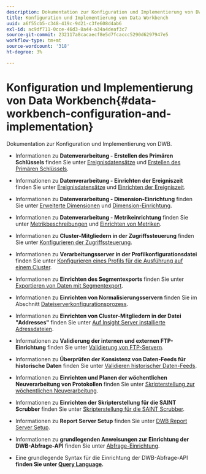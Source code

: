 ```yaml
---
description: Dokumentation zur Konfiguration und Implementierung von DWB.
title: Konfiguration und Implementierung von Data Workbench
uuid: a6f55cb5-c348-419c-9d21-c3fe608d4ab6
exl-id: ac9df711-0cce-46d3-8a44-a34a4deaf3c7
source-git-commit: 232117a8cacaecf8e5d7fcaccc5290d6297947e5
workflow-type: tm+mt
source-wordcount: '318'
ht-degree: 3%

---
```


# Konfiguration und Implementierung von Data Workbench{#data-workbench-configuration-and-implementation}

Dokumentation zur Konfiguration und Implementierung von DWB.

* Informationen zu **Datenverarbeitung - Erstellen des Primären Schlüssels** finden Sie unter [Ereignisdatensätze](https://experienceleague.adobe.com/docs/data-workbench/using/dataset/c-ev-data-rec-fields.html) und [Erstellen des Primären Schlüssels](../../../home/dwb-implement-overview/dwb-implement-configure/dwb-implement-primary-key.md#concept-04e756573bf14d8e953a983e209290bd).

* Informationen zu **Datenverarbeitung - Einrichten der Ereigniszeit** finden Sie unter [Ereignisdatensätze](https://experienceleague.adobe.com/docs/data-workbench/using/dataset/c-ev-data-rec-fields.html) und [Einrichten der Ereigniszeit](../../../home/dwb-implement-overview/dwb-implement-configure/dwb-implement-event-time.md#concept-7f84404b57e54d879411621660d20708).

* Informationen zu **Datenverarbeitung - Dimension-Einrichtung** finden Sie unter [Erweiterte Dimensionen](https://experienceleague.adobe.com/docs/data-workbench/using/dataset/extended-dimensions/c-abt-ex-dim.html) und [Dimension-Einrichtung](../../../home/dwb-implement-overview/dwb-implement-configure/dwb-implement-dim-setup.md#concept-cf6e1e55038042c3ac3ae5921316538f).

* Informationen zu **Datenverarbeitung - Metrikeinrichtung** finden Sie unter [Metrikbeschreibungen](https://experienceleague.adobe.com/docs/analytics/components/variables/metrics/metricslist.html) und [Einrichten von Metriken](../../../home/dwb-implement-overview/dwb-implement-configure/dwb-implement-metric-setup.md#concept-f568a931db5b4b62b7b1e7827c7f7bf6).

* Informationen zu **Cluster-Mitgliedern in der Zugriffssteuerung** finden Sie unter [Konfigurieren der Zugriffssteuerung](https://experienceleague.adobe.com/docs/data-workbench/using/server-admin-install/admin-dwb-server/access-control/c-config-acs-ctrl.html).

* Informationen zu **Verarbeitungsserver in der Profilkonfigurationsdatei** finden Sie unter [Konfigurieren eines Profils für die Ausführung auf einem Cluster](https://experienceleague.adobe.com/docs/data-workbench/using/server-admin-install/install-servers/insight-server-clusters/install-insight-server-cluster/c-config-prof-run-clstr.html).

* Informationen zu **Einrichten des Segmentexports** finden Sie unter [Exportieren von Daten mit Segmentexport](https://experienceleague.adobe.com/docs/data-workbench/using/client/export-data/c-exp-data-seg-exp.html).

* Informationen zu **Einrichten von Normalisierungsservern** finden Sie im Abschnitt [Dateiserverkonfigurationsprozess](https://experienceleague.adobe.com/docs/data-workbench/using/dataset/log-proc-config-file/c-ins-svr-file-svr-unit.html).

* Informationen zu **Einrichten von Cluster-Mitgliedern in der Datei &quot;Addresses&quot;** finden Sie unter [Auf Insight Server installierte Adressdateien](https://experienceleague.adobe.com/docs/data-workbench/using/server-admin-install/install-servers/insight-server-dpu/server-network-location/c-addr-file-inst.html).

* Informationen zu **Validierung der internen und externen FTP-Einrichtung** finden Sie unter [Validierung von FTP-Servern](../../../home/dwb-implement-overview/dwb-implement-configure/dwb-implement-validation-ftp.md#concept-8b677e0581c1490ebfbefdbedaf28d54).

* Informationen zu **Überprüfen der Konsistenz von Daten-Feeds für historische Daten** finden Sie unter [Validieren historischer Daten-Feeds](../../../home/dwb-implement-overview/dwb-implement-configure/dwb-implement-datafeeds-historical.md#concept-03639f41b5944a018095b467e6a08b4b).

* Informationen zu **Einrichten und Planen der wöchentlichen Neuverarbeitung von Protokollen** finden Sie unter [Skripterstellung zur wöchentlichen Neuverarbeitung](../../../home/dwb-implement-overview/dwb-implement-configure/dwb-implement-reprocess-scripting.md#concept-60529e12d6d94386a02c1c6fdedf0295).

* Informationen zu **Einrichten der Skripterstellung für die SAINT Scrubber** finden Sie unter [Skripterstellung für die SAINT Scrubber](../../../home/dwb-implement-overview/dwb-implement-configure/dwb-implement-saint-scripting.md#concept-8631931cd7f14d64a97c426f3bc7a076).

* Informationen zu **Report Server Setup** finden Sie unter [DWB Report Server Setup](https://experienceleague.adobe.com/docs/data-workbench/using/client/qry-lang-syntx/c-qry-lang-syntx.html).

* Informationen zu **grundlegenden Anweisungen zur Einrichtung der DWB-Abfrage-API** finden Sie unter [Abfrage-Einrichtung](../../../home/dwb-implement-overview/dwb-implement-configure/dwb-implement-query-api.md#concept-94a135c593fe47dcb2f1e06abab6c78b).

* Eine grundlegende Syntax für die Einrichtung der DWB-Abfrage-API **finden Sie unter [Query Language](https://experienceleague.adobe.com/docs/data-workbench/using/client/qry-lang-syntx/c-qry-lang-syntx.html).**
